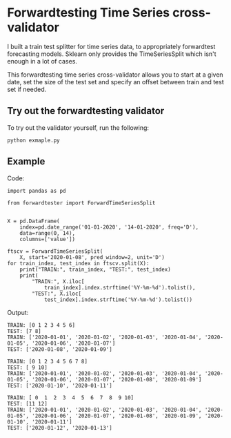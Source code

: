 # Forwardtesting Time Series cross-validator

I built a train test splitter for time series data, to appropriately forwardtest forecasting models. Sklearn only provides the TimeSeriesSplit which isn't enough in a lot of cases.

This forwardtesting time series cross-validator allows you to start at a given date, set the size of the test set and specify an offset between train and test set if needed.

## Try out the forwardtesting validator
To try out the validator yourself, run the following:
```
python exmaple.py
```

## Example
Code:
```
import pandas as pd

from forwardtester import ForwardTimeSeriesSplit


X = pd.DataFrame(
    index=pd.date_range('01-01-2020', '14-01-2020', freq='D'),
    data=range(0, 14),
    columns=['value'])

ftscv = ForwardTimeSeriesSplit(
    X, start='2020-01-08', pred_window=2, unit='D')
for train_index, test_index in ftscv.split(X):
    print("TRAIN:", train_index, "TEST:", test_index)
    print(
        "TRAIN:", X.iloc[
            train_index].index.strftime('%Y-%m-%d').tolist(),
        "TEST:", X.iloc[
            test_index].index.strftime('%Y-%m-%d').tolist())

```
Output:
```
TRAIN: [0 1 2 3 4 5 6]
TEST: [7 8]
TRAIN: ['2020-01-01', '2020-01-02', '2020-01-03', '2020-01-04', '2020-01-05', '2020-01-06', '2020-01-07']
TEST: ['2020-01-08', '2020-01-09']

TRAIN: [0 1 2 3 4 5 6 7 8]
TEST: [ 9 10]
TRAIN: ['2020-01-01', '2020-01-02', '2020-01-03', '2020-01-04', '2020-01-05', '2020-01-06', '2020-01-07', '2020-01-08', '2020-01-09']
TEST: ['2020-01-10', '2020-01-11']

TRAIN: [ 0  1  2  3  4  5  6  7  8  9 10]
TEST: [11 12]
TRAIN: ['2020-01-01', '2020-01-02', '2020-01-03', '2020-01-04', '2020-01-05', '2020-01-06', '2020-01-07', '2020-01-08', '2020-01-09', '2020-01-10', '2020-01-11']
TEST: ['2020-01-12', '2020-01-13']
```

